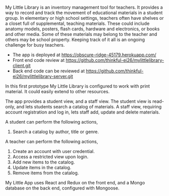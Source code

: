 My Little Library is an inventory management tool for teachers. It provides a way to record and track the movement of educational materials in a student group. In  elementary or high school settings, teachers often have shelves or a closet full of supplemental, teaching materials. These could include anatomy models, posters, flash cards, hardware and electronics, or books and other media. Some of these materials may belong to the teacher and others may be school property. Keeping track of it all is an ongoing challenge for busy teachers.

- The app is deployed at https://obscure-ridge-45179.herokuapp.com/
- Front end code review at https://github.com/thinkful-ei26/mylittlelibrary-client.git
- Back end code can be reviewed at https://github.com/thinkful-ei26/mylittlelibrary-server.git

In this first prototype My Little Library is configured to work with print material. It could easily extend to other resources.

The app provides a student view, and a staff view. The student view is read-only, and lets students search a catalog of materials. A staff view, requiring account registration and log in, lets staff add, update and delete materials.

A student can perform the following actions,

1.  Search a catalog by author, title or genre.

A teacher can perform the following actions,

1. Create an account with user credential.
2. Access a restricted view upon login.
3. Add new items to the catalog.
4. Update items in the catalog.
5. Remove items from the catalog.

My Little App uses React and Redux on the front end, and a Mongo database on the back end, configured with Mongoose.
